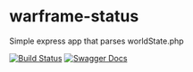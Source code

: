 # warframe-status

Simple express app that parses worldState.php


[![Build Status](https://travis-ci.org/WFCD/warframe-status.svg?branch=master)](https://travis-ci.org/WFCD/warframe-status) [![Swagger Docs](https://img.shields.io/badge/docs-Swagger-brightgreen.svg)](https://docs.warframestat.us)
